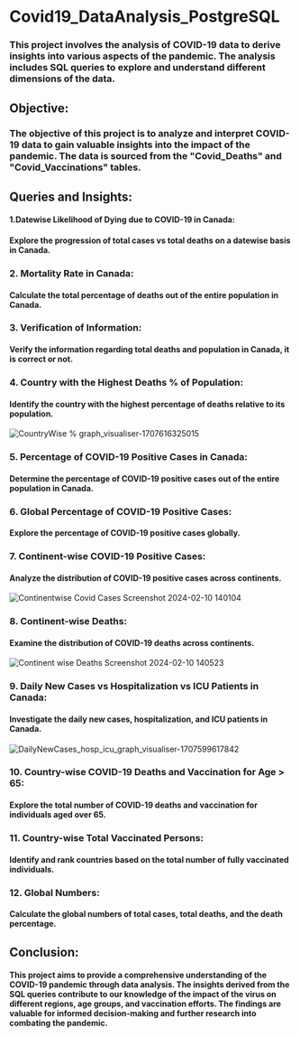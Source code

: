 # Covid19_DataAnalysis_PostgreSQL
### This project involves the analysis of COVID-19 data to derive insights into various aspects of the pandemic. The analysis includes SQL queries to explore and understand different dimensions of the data.

## Objective:
### The objective of this project is to analyze and interpret COVID-19 data to gain valuable insights into the impact of the pandemic. The data is sourced from the "Covid_Deaths" and "Covid_Vaccinations" tables.

## Queries and Insights:
#### 1.Datewise Likelihood of Dying due to COVID-19 in Canada:
#### Explore the progression of total cases vs total deaths on a datewise basis in Canada.

### 2. Mortality Rate in Canada:
#### Calculate the total percentage of deaths out of the entire population in Canada.

### 3. Verification of Information:
#### Verify the information regarding total deaths and population in Canada, it is correct or not.

### 4. Country with the Highest Deaths % of Population:
#### Identify the country with the highest percentage of deaths relative to its population.
![CountryWise % graph_visualiser-1707616325015](https://github.com/rekhadivay/Covid19_DataAnalysis_PostgreSQL/assets/116858892/1a7282cb-b926-4ac5-a1cc-928c83fb116d)


### 5. Percentage of COVID-19 Positive Cases in Canada:
#### Determine the percentage of COVID-19 positive cases out of the entire population in Canada.

### 6. Global Percentage of COVID-19 Positive Cases:
#### Explore the percentage of COVID-19 positive cases globally.

### 7. Continent-wise COVID-19 Positive Cases:
#### Analyze the distribution of COVID-19 positive cases across continents.
![Continentwise Covid Cases Screenshot 2024-02-10 140104](https://github.com/rekhadivay/Covid19_DataAnalysis_PostgreSQL/assets/116858892/2839369d-ddd5-4668-8629-3d3c8a678766)


### 8. Continent-wise Deaths:
#### Examine the distribution of COVID-19 deaths across continents.
![Continent wise Deaths Screenshot 2024-02-10 140523](https://github.com/rekhadivay/Covid19_DataAnalysis_PostgreSQL/assets/116858892/84ac92b9-3b30-4c16-9e49-09a85b63fa8e)


### 9. Daily New Cases vs Hospitalization vs ICU Patients in Canada:
#### Investigate the daily new cases, hospitalization, and ICU patients in Canada.
![DailyNewCases_hosp_icu_graph_visualiser-1707599617842](https://github.com/rekhadivay/Covid19_DataAnalysis_PostgreSQL/assets/116858892/0cb71870-c2d9-4a4d-802f-482f7a156eaa)


### 10. Country-wise COVID-19 Deaths and Vaccination for Age > 65:
#### Explore the total number of COVID-19 deaths and vaccination for individuals aged over 65.

### 11. Country-wise Total Vaccinated Persons:
#### Identify and rank countries based on the total number of fully vaccinated individuals.

### 12. Global Numbers:
#### Calculate the global numbers of total cases, total deaths, and the death percentage.

## Conclusion:
#### This project aims to provide a comprehensive understanding of the COVID-19 pandemic through data analysis. The insights derived from the SQL queries contribute to our knowledge of the impact of the virus on different regions, age groups, and vaccination efforts. The findings are valuable for informed decision-making and further research into combating the pandemic.
